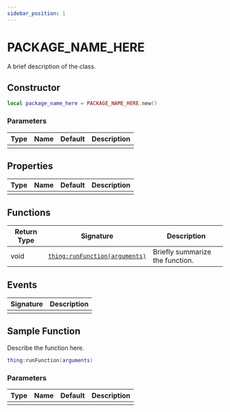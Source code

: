```yaml
---
sidebar_position: 1
---
```


# PACKAGE_NAME_HERE

A brief description of the class.

## Constructor

```lua
local package_name_here = PACKAGE_NAME_HERE.new()
```

### Parameters

|Type|Name|Default|Description|
|-|-|-|-|
|||||

## Properties

|Type|Name|Default|Description|
|-|-|-|-|
|||||

## Functions

|Return Type|Signature|Description|
|-|-|-|
|void|[`thing:runFunction(arguments)`](#sample-function)|Briefly summarize the function.|

## Events

|Signature|Description|
|-|-|
|||

## Sample Function

Describe the function here.

```lua
thing:runFunction(arguments)
```

### Parameters

|Type|Name|Default|Description|
|-|-|-|-|
|||||
